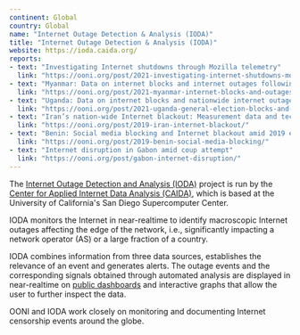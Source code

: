 ```yaml
---
continent: Global
country: Global
name: "Internet Outage Detection & Analysis (IODA)"
title: "Internet Outage Detection & Analysis (IODA)"
website: https://ioda.caida.org/
reports:
- text: "Investigating Internet shutdowns through Mozilla telemetry"
  link: "https://ooni.org/post/2021-investigating-internet-shutdowns-mozilla-telemetry/"
- text: "Myanmar: Data on internet blocks and internet outages following military coup"
  link: "https://ooni.org/post/2021-myanmar-internet-blocks-and-outages/"
- text: "Uganda: Data on internet blocks and nationwide internet outage amid 2021 general election"
  link: "https://ooni.org/post/2021-uganda-general-election-blocks-and-outage/"
- text: "Iran’s nation-wide Internet blackout: Measurement data and technical observations"
  link: "https://ooni.org/post/2019-iran-internet-blackout/"
- text: "Benin: Social media blocking and Internet blackout amid 2019 elections"
  link: "https://ooni.org/post/2019-benin-social-media-blocking/"
- text: "Internet disruption in Gabon amid coup attempt"
  link: "https://ooni.org/post/gabon-internet-disruption/"
---
```


The [Internet Outage Detection and Analysis (IODA)](https://ioda.caida.org/) project is run by the [Center for Applied Internet Data Analysis (CAIDA)](https://www.caida.org/), which is based at the University of California's San Diego Supercomputer Center.

IODA monitors the Internet in near-realtime to identify macroscopic Internet outages affecting the edge of the network, i.e., significantly impacting a network operator (AS) or a large fraction of a country.

IODA combines information from three data sources, establishes the relevance of an event and generates alerts. The outage events and the corresponding signals obtained through automated analysis are displayed in near-realtime on [public dashboards](https://ioda.caida.org/ioda/dashboard) and interactive graphs that allow the user to further inspect the data.

OONI and IODA work closely on monitoring and documenting Internet censorship events around the globe.
